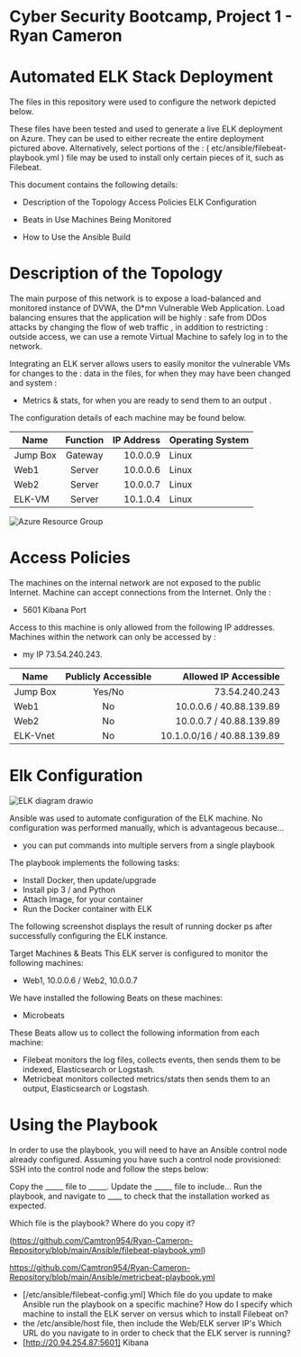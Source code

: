 # Cyber Security Bootcamp, Project 1 - Ryan Cameron

# Automated ELK Stack Deployment
The files in this repository were used to configure the network depicted below.

These files have been tested and used to generate a live ELK deployment on Azure. They can be used to either recreate the entire deployment pictured above. Alternatively, select portions of the : ( etc/ansible/filebeat-playbook.yml )  file may be used to install only certain pieces of it, such as Filebeat.


This document contains the following details:

+ Description of the Topology
Access Policies
ELK Configuration

+ Beats in Use
Machines Being Monitored

+ How to Use the Ansible Build


# Description of the Topology
The main purpose of this network is to expose a load-balanced and monitored instance of DVWA, the D*mn Vulnerable Web Application.
Load balancing ensures that the application will be highly :  safe from DDos attacks by changing the flow of web traffic  , in addition to restricting :  outside access, we can use a remote Virtual Machine to safely log in  to the network.


Integrating an ELK server allows users to easily monitor the vulnerable VMs for changes to the : data in the files, for when they may have been changed and system :  
+ Metrics & stats, for when you are ready to send them to an output .


The configuration details of each machine may be found below.

| Name          | Function      | IP Address  | Operating System |
| ------------- |:-------------:| -----------:| ---------------- |
| Jump Box      | Gateway       | 10.0.0.9    | Linux            |
| Web1          | Server        | 10.0.0.6    | Linux            |
| Web2          | Server        | 10.0.0.7    | Linux            |
| ELK-VM        | Server        | 10.1.0.4    | Linux            |


![Azure Resource Group](https://user-images.githubusercontent.com/82239563/132780932-5c97c829-214e-4d69-9f16-efc3e2812578.png)

# Access Policies
The machines on the internal network are not exposed to the public Internet.
Machine can accept connections from the Internet. Only the :
+ 5601 Kibana Port  


Access to this machine is only allowed from the following IP addresses.
Machines within the network can only be accessed by :
+ my IP 73.54.240.243.



| Name          | Publicly Accessible   | Allowed IP Accessible      |
| ------------- |:---------------------:| --------------------------:|
| Jump Box      | Yes/No                | 73.54.240.243              |
| Web1          | No                    | 10.0.0.6 / 40.88.139.89    |
| Web2          | No                    | 10.0.0.7 / 40.88.139.89    |
| ELK-Vnet      | No                    | 10.1.0.0/16 / 40.88.139.89 |




# Elk Configuration

![ELK diagram drawio](https://user-images.githubusercontent.com/82239563/132780772-e487077a-7642-4f01-ae68-b8d9709f114d.png)


Ansible was used to automate configuration of the ELK machine. No configuration was performed manually, which is advantageous because...
+ you can put commands into multiple servers from a single playbook 

The playbook implements the following tasks:

+ Install Docker, then update/upgrade
+ Install pip 3 / and Python
+ Attach Image, for your container
+ Run the Docker container with ELK

The following screenshot displays the result of running docker ps after successfully configuring the ELK instance.


Target Machines & Beats
This ELK server is configured to monitor the following machines:
+ Web1, 10.0.0.6 / Web2, 10.0.0.7 

We have installed the following Beats on these machines:
+ Microbeats 


These Beats allow us to collect the following information from each machine:

+ Filebeat monitors the log files, collects events, then sends them to be indexed, Elasticsearch or Logstash. 
+ Metricbeat monitors collected metrics/stats then sends them to an output, Elasticsearch or Logstash. 


# Using the Playbook
In order to use the playbook, you will need to have an Ansible control node already configured. Assuming you have such a control node provisioned:
SSH into the control node and follow the steps below:

Copy the _____ file to _____.
Update the _____ file to include...
Run the playbook, and navigate to ____ to check that the installation worked as expected.


Which file is the playbook? Where do you copy it? 

(https://github.com/Camtron954/Ryan-Cameron-Repository/blob/main/Ansible/filebeat-playbook.yml)

https://github.com/Camtron954/Ryan-Cameron-Repository/blob/main/Ansible/metricbeat-playbook.yml
+ [/etc/ansible/filebeat-config.yml]
Which file do you update to make Ansible run the playbook on a specific machine? How do I specify which machine to install the ELK server on versus which to install Filebeat on?
+ the /etc/ansible/host file,  then include the Web/ELK server IP's 
Which URL do you navigate to in order to check that the ELK server is running?
+ [http://20.94.254.87:5601] Kibana

